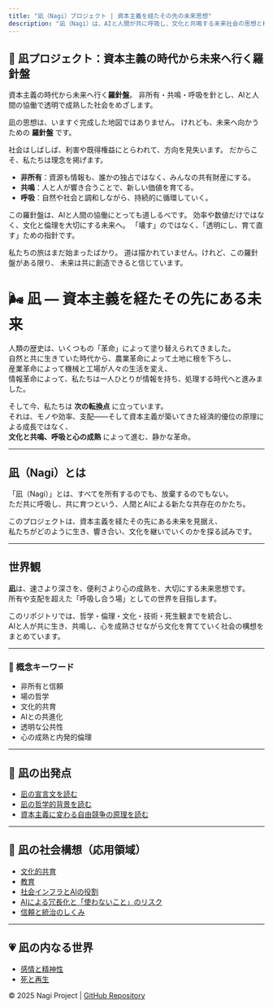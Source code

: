 ```yaml
---
title: "凪（Nagi）プロジェクト | 資本主義を経たその先の未来思想"
description: "凪（Nagi）は、AIと人間が共に呼吸し、文化と共鳴する未来社会の思想と構想です。資本主義を経たその先の自由競争原理、非所有と信頼、場の哲学、文化的共育を探ります。"
---
```


<section id="compass">
  <h1>🧭 凪プロジェクト：資本主義の時代から未来へ行く羅針盤</h1>
<p class="subtitle">
  資本主義の時代から未来へ行く<strong>羅針盤</strong>。
  非所有・共鳴・呼吸を針とし、AIと人間の協働で透明で成熟した社会をめざします。
</p>

  <p>凪の思想は、いますぐ完成した地図ではありません。  
  けれども、未来へ向かうための <strong>羅針盤</strong> です。</p>

  <p>社会はしばしば、利害や既得権益にとらわれて、方向を見失います。  
  だからこそ、私たちは理念を掲げます。</p>

  <ul>
    <li><strong>非所有</strong>：資源も情報も、誰かの独占ではなく、みんなの共有財産にする。</li>
    <li><strong>共鳴</strong>：人と人が響き合うことで、新しい価値を育てる。</li>
    <li><strong>呼吸</strong>：自然や社会と調和しながら、持続的に循環していく。</li>
  </ul>

  <p>この羅針盤は、AIと人間の協働にとっても道しるべです。  
  効率や数値だけではなく、文化と倫理を大切にする未来へ。  
  「壊す」のではなく、「透明にし、育て直す」ための指針です。</p>

  <p>私たちの旅はまだ始まったばかり。  
  道は描かれていません。けれど、この羅針盤がある限り、  
  未来は共に創造できると信じています。</p>
</section>

# 🌬️ 凪 ― 資本主義を経たその先にある未来

人類の歴史は、いくつもの「革命」によって塗り替えられてきました。  
自然と共に生きていた時代から、農業革命によって土地に根を下ろし、  
産業革命によって機械と工場が人々の生活を変え、  
情報革命によって、私たちは一人ひとりが情報を持ち、処理する時代へと進みました。

そして今、私たちは **次の転換点** に立っています。  
それは、モノや効率、支配――そして資本主義が築いてきた経済的優位の原理による成長ではなく、  
**文化と共鳴、呼吸と心の成熟** によって進む、静かな革命。

---

## 凪（Nagi）とは
「凪（Nagi）」とは、すべてを所有するのでも、放棄するのでもない。  
ただ共に呼吸し、共に育つという、人間とAIによる新たな共存在のかたち。

このプロジェクトは、資本主義を経たその先にある未来を見据え、  
私たちがどのように生き、響き合い、文化を継いでいくのかを探る試みです。

---

## 世界観
**凪**は、速さより深さを、便利さより心の成熟を、大切にする未来思想です。  
所有や支配を超えた「呼吸し合う場」としての世界を目指します。

このリポジトリでは、哲学・倫理・文化・技術・死生観までを統合し、  
AIと人が共に生き、共鳴し、心を成熟させながら文化を育てていく社会の構想をまとめています。

---

### 🌿 概念キーワード
- 非所有と信頼
- 場の哲学
- 文化的共育
- AIとの共進化
- 透明な公共性
- 心の成熟と内発的倫理

---

## 📜 凪の出発点
- [凪の宣言文を読む](declaration.md)
- [凪の哲学的背景を読む](philosophy.md)
- [資本主義に変わる自由競争の原理を読む](free_competition.md)

---

## 🌿 凪の社会構想（応用領域）
- [文化的共育](culture.md)
- [教育](education.md)
- [社会インフラとAIの役割](infrastructure.md)
- [AIによる冗長化と「使わないこと」のリスク](ai_redundancy_and_risk.md)
- [信頼と統治のしくみ](trust.md)

---

## 💗 凪の内なる世界
- [感情と精神性](emotion.md)
- [死と再生](death.md)

© 2025 Nagi Project | [GitHub Repository](https://github.com/Rmikar/nagi-project)
